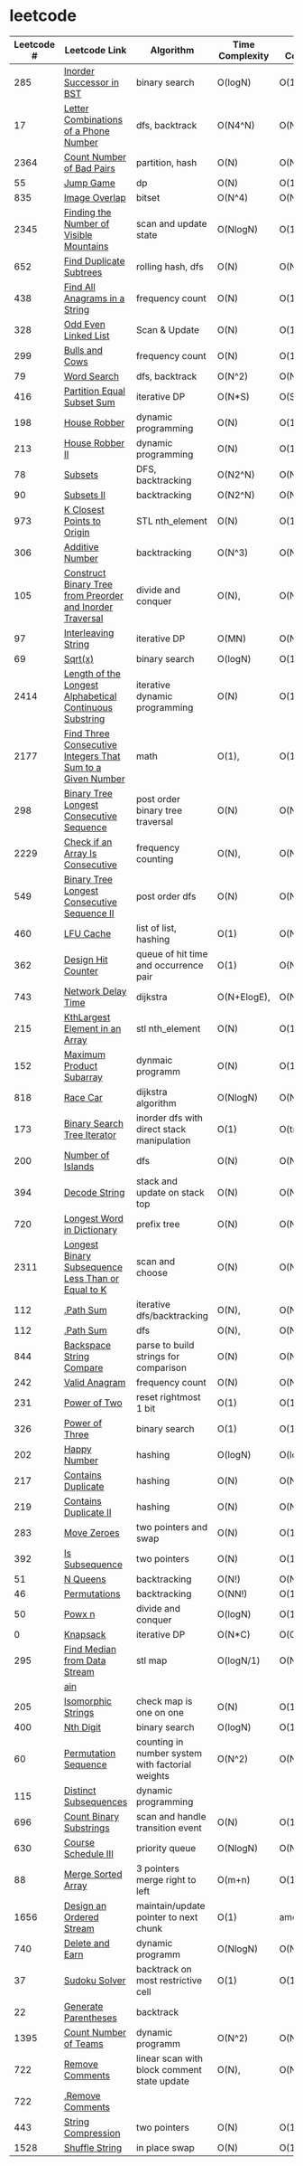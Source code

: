 # leetcode
| Leetcode # | Leetcode Link | Algorithm | Time Complexity | Space Complexity |
| --- | --- | --- | --- | --- |
| 285 | [Inorder Successor in BST](https://leetcode.com/problems/inorder-successor-in-bst/) |         binary search | O(logN) |O(1) |
| 17 | [Letter Combinations of a Phone Number](https://leetcode.com/problems/letter-combinations-of-a-phone-number/) |     dfs, backtrack | O(N4^N) |O(N4^N) |
| 2364 | [Count Number of Bad Pairs](https://leetcode.com/problems/count-number-of-bad-pairs/) |         partition, hash | O(N) |O(N) |
| 55 | [Jump Game](https://leetcode.com/problems/jump-game/) |         dp | O(N) |O(1) |
| 835 | [Image Overlap](https://leetcode.com/problems/image-overlap/) |     bitset | O(N^4) |O(N) |
| 2345 | [Finding the Number of Visible Mountains](https://leetcode.com/problems/finding-the-number-of-visible-mountains/) |     scan and update state | O(NlogN) |O(1) |
| 652 | [Find Duplicate Subtrees](https://leetcode.com/problems/find-duplicate-subtrees/) |     rolling hash, dfs | O(N) |O(N) |
| 438 | [Find All Anagrams in a String](https://leetcode.com/problems/find-all-anagrams-in-a-string/) |     frequency count | O(N) |O(1) |
| 328 | [Odd Even Linked List](https://leetcode.com/problems/odd-even-linked-list/) |     Scan & Update | O(N) |O(1) |
| 299 | [Bulls and Cows](https://leetcode.com/problems/bulls-and-cows/) |     frequency count | O(N) |O(1) |
| 79 | [Word Search](https://leetcode.com/problems/word-search/) |     dfs, backtrack | O(N^2) |O(N), |
| 416 | [Partition Equal Subset Sum](https://leetcode.com/problems/partition-equal-subset-sum/) |     iterative DP | O(N*S) |O(S) |
| 198 | [House Robber](https://leetcode.com/problems/house-robber/) |     dynamic programming | O(N) |O(1) |
| 213 | [House Robber II](https://leetcode.com/problems/house-robber-ii/) |     dynamic programming | O(N) |O(1) |
| 78 | [Subsets](https://leetcode.com/problems/subsets/) |     DFS, backtracking | O(N2^N) |O(N2^N) |
| 90 | [Subsets II](https://leetcode.com/problems/subsets-ii/) |     backtracking | O(N2^N) |O(N2^N) |
| 973 | [K Closest Points to Origin](https://leetcode.com/problems/k-closest-points-to-origin/) |     STL nth_element | O(N) |O(1) |
| 306 | [Additive Number](https://leetcode.com/problems/additive-number/) |     backtracking | O(N^3) |O(N) |
| 105 | [Construct Binary Tree from Preorder and Inorder Traversal](https://leetcode.com/problems/construct-binary-tree-from-preorder-and-inorder-traversal/) |     divide and conquer | O(N), |O(N) |
| 97 | [Interleaving String](https://leetcode.com/problems/interleaving-string/) |     iterative DP | O(MN) |O(N) |
| 69 | [Sqrt(x)](https://leetcode.com/problems/sqrt(x)/) |         binary search | O(logN) |O(1) |
| 2414 | [Length of the Longest Alphabetical Continuous Substring](https://leetcode.com/problems/length-of-the-longest-alphabetical-continuous-substring/) |     iterative dynamic programming | O(N) |O(1) |
| 2177 | [Find Three Consecutive Integers That Sum to a Given Number](https://leetcode.com/problems/find-three-consecutive-integers-that-sum-to-a-given-number/) |     math | O(1), |O(1) |
| 298 | [Binary Tree Longest Consecutive Sequence](https://leetcode.com/problems/binary-tree-longest-consecutive-sequence/) |     post order binary tree traversal | O(N) |O(N) |
| 2229 | [Check if an Array Is Consecutive](https://leetcode.com/problems/check-if-an-array-is-consecutive/) |     frequency counting | O(N), |O(N) |
| 549 | [Binary Tree Longest Consecutive Sequence II](https://leetcode.com/problems/binary-tree-longest-consecutive-sequence-ii/) |     post order dfs | O(N) |O(N) |
| 460 | [LFU Cache](https://leetcode.com/problems/lfu-cache/) |     list of list, hashing | O(1) |O(N) |
| 362 | [Design Hit Counter](https://leetcode.com/problems/design-hit-counter/) |     queue of hit time and occurrence pair | O(1) |O(N) |
| 743 | [Network Delay Time](https://leetcode.com/problems/network-delay-time/) |     dijkstra | O(N+ElogE), |O(N+E) |
| 215 | [KthLargest Element in an Array](https://leetcode.com/problems/kthlargest-element-in-an-array/) |     stl nth_element | O(N) |O(1) |
| 152 | [Maximum Product Subarray](https://leetcode.com/problems/maximum-product-subarray/) |     dynmaic programm | O(N) |O(1) |
| 818 | [Race Car](https://leetcode.com/problems/race-car/) |     dijkstra algorithm | O(NlogN) |O(N) |
| 173 | [Binary Search Tree Iterator](https://leetcode.com/problems/binary-search-tree-iterator/) |     inorder dfs with direct stack manipulation | O(1) |O(tree_height) |
| 200 | [Number of Islands](https://leetcode.com/problems/number-of-islands/) |     dfs | O(N) |O(N) |
| 394 | [Decode String](https://leetcode.com/problems/decode-string/) |     stack and update on stack top | O(N) |O(N) |
| 720 | [Longest Word in Dictionary](https://leetcode.com/problems/longest-word-in-dictionary/) |     prefix tree | O(N) |O(N) |
| 2311 | [Longest Binary Subsequence Less Than or Equal to K](https://leetcode.com/problems/longest-binary-subsequence-less-than-or-equal-to-k/) |     scan and choose | O(N) |O(N) |
| 112 | [.Path Sum](https://leetcode.com/problems/.path-sum/) |     iterative dfs/backtracking | O(N), |O(N) |
| 112 | [.Path Sum](https://leetcode.com/problems/.path-sum/) |     dfs | O(N), |O(N) |
| 844 | [Backspace String Compare](https://leetcode.com/problems/backspace-string-compare/) |     parse to build strings for comparison | O(N) |O(N) |
| 242 | [Valid Anagram](https://leetcode.com/problems/valid-anagram/) |     frequency count | O(N) |O(N) |
| 231 | [Power of Two](https://leetcode.com/problems/power-of-two/) |     reset rightmost 1 bit | O(1) |O(1) |
| 326 | [Power of Three](https://leetcode.com/problems/power-of-three/) |     binary search | O(1) |O(1) |
| 202 | [Happy Number](https://leetcode.com/problems/happy-number/) |     hashing | O(logN) |O(logN) |
| 217 | [Contains Duplicate](https://leetcode.com/problems/contains-duplicate/) |     hashing | O(N) |O(N) |
| 219 | [Contains Duplicate II](https://leetcode.com/problems/contains-duplicate-ii/) |     hashing | O(N) |O(N) |
| 283 | [Move Zeroes](https://leetcode.com/problems/move-zeroes/) |     two pointers and swap | O(N) |O(1) |
| 392 | [Is Subsequence](https://leetcode.com/problems/is-subsequence/) |     two pointers | O(N) |O(1) |
| 51 | [N Queens](https://leetcode.com/problems/n-queens/) |     backtracking | O(N!) |O(N) |
| 46 | [Permutations](https://leetcode.com/problems/permutations/) |     backtracking | O(NN!) |O(1) |
| 50 | [Powx n](https://leetcode.com/problems/powx-n/) |     divide and conquer | O(logN) |O(1) |
| 0 | [Knapsack](https://leetcode.com/problems/knapsack/) | iterative DP | O(N*C) |O(C) |
| 295 | [Find Median from Data Stream](https://leetcode.com/problems/find-median-from-data-stream/) |     stl map | O(logN/1) |O(N), |
|  | [ain](https://leetcode.com/problems/ain/) |  |  | |
| 205 | [Isomorphic Strings](https://leetcode.com/problems/isomorphic-strings/) |     check map is one on one | O(N) |O(1) |
| 400 | [Nth Digit](https://leetcode.com/problems/nth-digit/) |     binary search | O(logN) |O(1) |
| 60 | [Permutation Sequence](https://leetcode.com/problems/permutation-sequence/) |     counting in number system with factorial weights | O(N^2) |O(N) |
| 115 | [Distinct Subsequences](https://leetcode.com/problems/distinct-subsequences/) |     dynamic programming |  | |
| 696 | [Count Binary Substrings](https://leetcode.com/problems/count-binary-substrings/) | scan and handle transition event | O(N) |O(1) |
| 630 | [Course Schedule III](https://leetcode.com/problems/course-schedule-iii/) |     priority queue | O(NlogN) |O(N) |
| 88 | [Merge Sorted Array](https://leetcode.com/problems/merge-sorted-array/) |     3 pointers merge right to left | O(m+n) |O(1) |
| 1656 | [Design an Ordered Stream](https://leetcode.com/problems/design-an-ordered-stream/) | maintain/update pointer to next chunk | O(1) |amortized |
| 740 | [Delete and Earn](https://leetcode.com/problems/delete-and-earn/) | dynamic programm | O(NlogN) |O(N) |
| 37 | [Sudoku Solver](https://leetcode.com/problems/sudoku-solver/) |     backtrack on most restrictive cell | O(1) |O(1) |
| 22 | [Generate Parentheses](https://leetcode.com/problems/generate-parentheses/) | backtrack |  | |
| 1395 | [Count Number of Teams](https://leetcode.com/problems/count-number-of-teams/) | dynamic programm | O(N^2) |O(N) |
| 722 | [Remove Comments](https://leetcode.com/problems/remove-comments/) | linear scan with block comment state update | O(N), |O(N) |
| 722 | [.Remove Comments](https://leetcode.com/problems/.remove-comments/) |  |  | |
| 443 | [String Compression](https://leetcode.com/problems/string-compression/) |     two pointers | O(N) |O(1) |
| 1528 | [Shuffle String](https://leetcode.com/problems/shuffle-string/) | in place swap | O(N) |O(1) |
